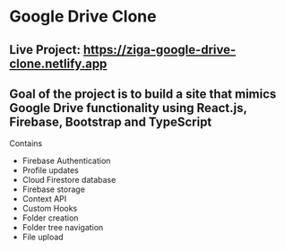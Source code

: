 # Google Drive Clone

Live Project: https://ziga-google-drive-clone.netlify.app
---
Goal of the project is to build a site that mimics Google Drive functionality using React.js, Firebase, Bootstrap and TypeScript
---
Contains

- Firebase Authentication
- Profile updates
- Cloud Firestore database
- Firebase storage
- Context API
- Custom Hooks
- Folder creation
- Folder tree navigation
- File upload
